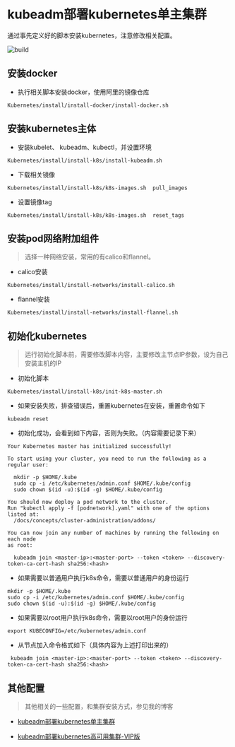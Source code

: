 # kubeadm部署kubernetes单主集群

通过事先定义好的脚本安装kubernetes，注意修改相关配置。

![build](https://travis-ci.org/Mr-Linus/k8s-mirrors.svg?branch=master)

## 安装docker
- 执行相关脚本安装docker，使用阿里的镜像仓库

```shell
Kubernetes/install/install-docker/install-docker.sh
```

## 安装kubernetes主体
- 安装kubelet、 kubeadm、kubectl，并设置环境

```shell
Kubernetes/install/install-k8s/install-kubeadm.sh  
```

- 下载相关镜像

```shell
Kubernetes/install/install-k8s/k8s-images.sh  pull_images
```

- 设置镜像tag

```shell
Kubernetes/install/install-k8s/k8s-images.sh  reset_tags
```

##  安装pod网络附加组件

> 选择一种网络安装，常用的有calico和flannel。

- calico安装

```shell
Kubernetes/install/install-networks/install-calico.sh
```

- flannel安装

```shell
Kubernetes/install/install-networks/install-flannel.sh
```

## 初始化kubernetes
> 运行初始化脚本前，需要修改脚本内容，主要修改主节点IP参数，设为自己安装主机的IP

- 初始化脚本
```shell
Kubernetes/install/install-k8s/init-k8s-master.sh
```

- 如果安装失败，排查错误后，重置kubernetes在安装，重置命令如下
```shell
kubeadm reset
```

- 初始化成功，会看到如下内容，否则为失败。（内容需要记录下来）

```shell
Your Kubernetes master has initialized successfully!

To start using your cluster, you need to run the following as a regular user:

  mkdir -p $HOME/.kube
  sudo cp -i /etc/kubernetes/admin.conf $HOME/.kube/config
  sudo chown $(id -u):$(id -g) $HOME/.kube/config

You should now deploy a pod network to the cluster.
Run "kubectl apply -f [podnetwork].yaml" with one of the options listed at:
  /docs/concepts/cluster-administration/addons/

You can now join any number of machines by running the following on each node
as root:

  kubeadm join <master-ip>:<master-port> --token <token> --discovery-token-ca-cert-hash sha256:<hash>
```

- 如果需要以普通用户执行k8s命令，需要以普通用户的身份运行

```shell
mkdir -p $HOME/.kube
sudo cp -i /etc/kubernetes/admin.conf $HOME/.kube/config
sudo chown $(id -u):$(id -g) $HOME/.kube/config
```

- 如果需要以root用户执行k8s命令，需要以root用户的身份运行

```shell
export KUBECONFIG=/etc/kubernetes/admin.conf
```

- 从节点加入命令格式如下（具体内容为上述打印出来的）

```shell
 kubeadm join <master-ip>:<master-port> --token <token> --discovery-token-ca-cert-hash sha256:<hash>
```

## 其他配置

> 其他相关的一些配置，和集群安装方式，参见我的博客

- [kubeadm部署kubernetes单主集群]([https://lengxiaobing.github.io/2019/01/02/kubeadm%E9%83%A8%E7%BD%B2kubernetes%E5%8D%95%E4%B8%BB%E9%9B%86%E7%BE%A4/](https://lengxiaobing.github.io/2019/01/02/kubeadm部署kubernetes单主集群/))

- [kubeadm部署kubernetes高可用集群-VIP版]([https://lengxiaobing.github.io/2019/06/04/kubeadm%E9%83%A8%E7%BD%B2kubernetes%E9%AB%98%E5%8F%AF%E7%94%A8%E9%9B%86%E7%BE%A4-VIP%E7%89%88/](https://lengxiaobing.github.io/2019/06/04/kubeadm部署kubernetes高可用集群-VIP版/))

